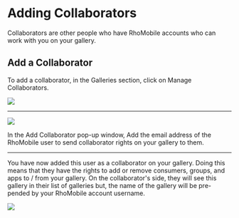 # Adding Collaborators
Collaborators are other people who have RhoMobile accounts who can work with you on your gallery. 

## Add a Collaborator
<div class='row-fluid'>
	<div class='span6'>
		<p>To add a collaborator, in the Galleries section, click on Manage Collaborators.</p>
	</div>
	<div class='span6'>
		<img src="https://s3.amazonaws.com/rhodocs/cloud/tutorial/rhogallery-tutorial/rhogallery-add-collaborator.png">
	</div>
</div>

---

<div class='row-fluid'>
	<div class='span6'>
		<img src="https://s3.amazonaws.com/rhodocs/cloud/tutorial/rhogallery-tutorial/rhogallery-add-collaborator-detail.png">
	</div>
	<div class='span6'>
		<p>In the Add Collaborator pop-up window, Add the email address of the RhoMobile user to send collaborator rights on your gallery to them.</p>
	</div>
</div>

---

<div class='row-fluid'>
	<div class='span6'>
		<p>You have now added this user as a collaborator on your gallery. Doing this means that they have the rights to add or remove consumers, groups, and apps to / from your gallery. On the collaborator's side, they will see this gallery in their list of galleries but, the name of the gallery will be pre-pended by your RhoMobile account username.</p>
	</div>
	<div class='span6'>
		<img src="https://s3.amazonaws.com/rhodocs/cloud/tutorial/rhogallery-tutorial/rhogallery-collaborator-added.png">
	</div>
</div>